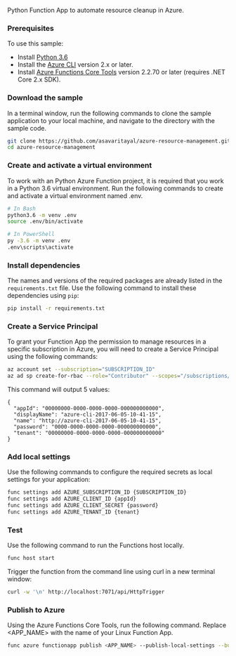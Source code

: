 Python Function App to automate resource cleanup in Azure.

### Prerequisites

To use this sample:

- Install [Python 3.6](https://www.python.org/downloads/)
- Install the [Azure CLI](https://docs.microsoft.com/en-us/cli/azure/install-azure-cli?view=azure-cli-latest) version 2.x or later.
- Install [Azure Functions Core Tools](https://docs.microsoft.com/en-us/azure/azure-functions/functions-run-local#v2) version 2.2.70 or later (requires .NET Core 2.x SDK).

### Download the sample

In a terminal window, run the following commands to clone the sample application to your local machine, and navigate to the directory with the sample code.

```bash
git clone https://github.com/asavaritayal/azure-resource-management.git
cd azure-resource-management
```

### Create and activate a virtual environment

To work with an Python Azure Function project, it is required that you work in a Python 3.6 virtual environment. Run the following commands to create and activate a virtual environment named .env.

```bash
# In Bash
python3.6 -m venv .env
source .env/bin/activate

# In PowerShell
py -3.6 -m venv .env
.env\scripts\activate
```

### Install dependencies

The names and versions of the required packages are already listed in the `requirements.txt` file. Use the following command to install these dependencies using `pip`:

```bash
pip install -r requirements.txt
```

### Create a Service Principal

To grant your Function App the permission to manage resources in a specific subscription in Azure, you will need to create a Service Principal using the following commands:

```bash
az account set --subscription="SUBSCRIPTION_ID"
az ad sp create-for-rbac --role="Contributor" --scopes="/subscriptions/SUBSCRIPTION_ID"
```

This command will output 5 values:

```
{
  "appId": "00000000-0000-0000-0000-000000000000",
  "displayName": "azure-cli-2017-06-05-10-41-15",
  "name": "http://azure-cli-2017-06-05-10-41-15",
  "password": "0000-0000-0000-0000-000000000000",
  "tenant": "00000000-0000-0000-0000-000000000000"
}
```

### Add local settings

Use the following commands to configure the required secrets as local settings for your application:

```bash
func settings add AZURE_SUBSCRIPTION_ID {SUBSCRIPTION_ID}
func settings add AZURE_CLIENT_ID {appId}
func settings add AZURE_CLIENT_SECRET {password}
func settings add AZURE_TENANT_ID {tenant}
```

### Test

Use the following command to run the Functions host locally.

```bash
func host start
```

Trigger the function from the command line using curl in a new terminal window:

```bash
curl -w '\n' http://localhost:7071/api/HttpTrigger
```

### Publish to Azure

Using the Azure Functions Core Tools, run the following command. Replace <APP_NAME> with the name of your Linux Function App.

```bash
func azure functionapp publish <APP_NAME> --publish-local-settings --build-native-deps
```